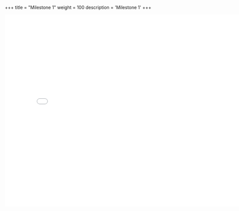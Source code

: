 +++
title = "Milestone 1"
weight = 100
description = 'Milestone 1'
+++

<embed class="pdf" src="MS1 Presentation.pdf" alt="error" width="800" height="600">
